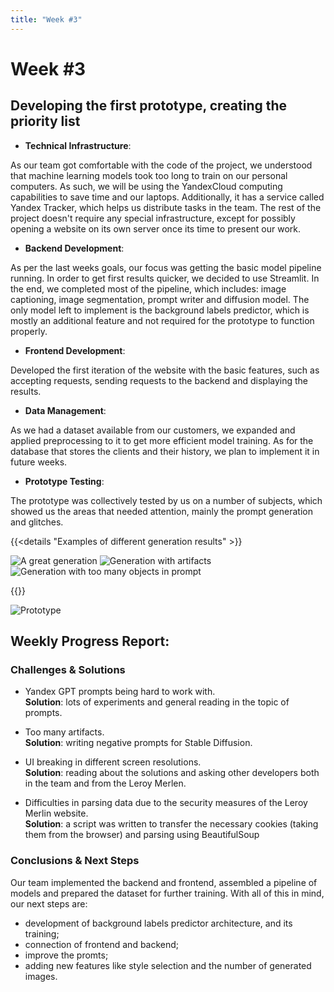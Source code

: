 ```yaml
---
title: "Week #3"
---
```


# **Week #3**

## **Developing the first prototype, creating the priority list**

- **Technical Infrastructure**:

As our team got comfortable with the code of the project, we understood that machine learning models took too long to train on our personal computers. As such, we will be using the YandexCloud computing capabilities to save time and our laptops. Additionally, it has a service called Yandex Tracker, which helps us distribute tasks in the team. The rest of the project doesn't require any special infrastructure, except for possibly opening a website on its own server once its time to present our work.

- **Backend Development**:

As per the last weeks goals, our focus was getting the basic model pipeline running. In order to get first results quicker, we decided to use Streamlit. In the end, we completed most of the pipeline, which includes: image captioning, image segmentation, prompt writer and diffusion model. The only model left to implement is the background labels predictor, which is mostly an additional feature and not required for the prototype to function properly.

- **Frontend Development**:

Developed the first iteration of the website with the basic features, such as accepting requests, sending requests to the backend and displaying the results.

- **Data Management**:

As we had a dataset available from our customers, we expanded and applied preprocessing to it to get more efficient model training. As for the database that stores the clients and their history, we plan to implement it in future weeks.

- **Prototype Testing**:

The prototype was collectively tested by us on a number of subjects, which showed us the areas that needed attention, mainly the prompt generation and glitches.

{{<details "Examples of different generation results" >}}

![A great generation](/2024/SceneGenAI/actual_generation.jpg)
![Generation with artifacts](/2024/SceneGenAI/magic_hammock.jpg)
![Generation with too many objects in prompt](/2024/SceneGenAI/table_heater.jpg)

{{</details>}}

![Prototype](/2024/SceneGenAI/prototype_showcase.png)

## **Weekly Progress Report**:

### **Challenges & Solutions**

- Yandex GPT prompts being hard to work with.   
    **Solution**: lots of experiments and general reading in the topic of prompts.

- Too many artifacts.  
    **Solution**: writing negative prompts for Stable Diffusion.

- UI breaking in different screen resolutions.  
    **Solution**: reading about the solutions and asking other developers both in the team and from the Leroy Merlen.

- Difficulties in parsing data due to the security measures of the Leroy Merlin website.  
    **Solution**: a script was written to transfer the necessary cookies (taking them from the browser) and parsing using BeautifulSoup

### **Conclusions & Next Steps**

Our team implemented the backend and frontend, assembled a pipeline of models and prepared the dataset for further training. With all of this in mind, our next steps are:
- development of background labels predictor architecture, and its training;
- connection of frontend and backend;
- improve the promts;
- adding new features like style selection and the number of generated images.